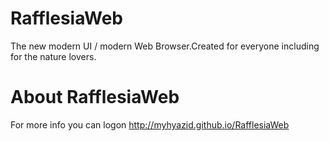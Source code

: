 RafflesiaWeb
============

The new modern UI / modern Web Browser.Created for everyone including for the nature lovers.

About RafflesiaWeb
==================

For more info you can logon http://myhyazid.github.io/RafflesiaWeb
